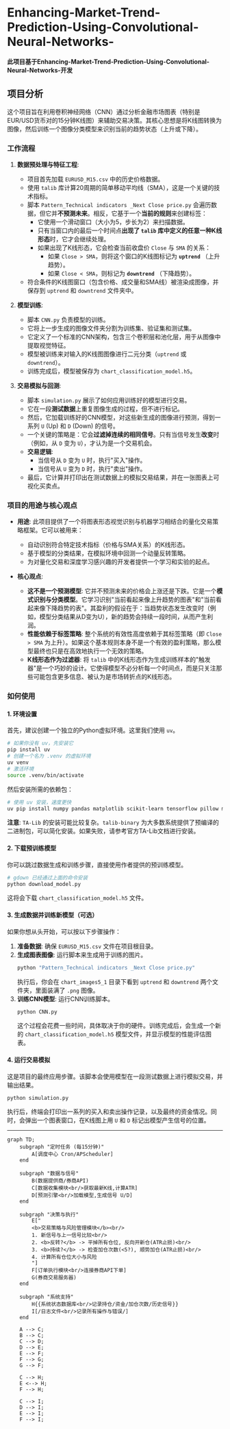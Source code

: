 # Enhancing-Market-Trend-Prediction-Using-Convolutional-Neural-Networks-

**此项目基于Enhancing-Market-Trend-Prediction-Using-Convolutional-Neural-Networks-开发**

## 项目分析

这个项目旨在利用卷积神经网络（CNN）通过分析金融市场图表（特别是EUR/USD货币对的15分钟K线图）来辅助交易决策。其核心思想是将K线图转换为图像，然后训练一个图像分类模型来识别当前的趋势状态（上升或下降）。

### 工作流程

1.  **数据预处理与特征工程**:
    *   项目首先加载 `EURUSD_M15.csv` 中的历史价格数据。
    *   使用 `talib` 库计算20周期的简单移动平均线（SMA），这是一个关键的技术指标。
    *   脚本 `Pattern_Technical indicators _Next Close price.py` 会遍历数据，但它并**不预测未来**。相反，它基于一个**当前的规则**来创建标签：
        *   它使用一个滑动窗口（大小为5，步长为2）来扫描数据。
        *   只有当窗口内的最后一个时间点**出现了 `talib` 库中定义的任意一种K线形态**时，它才会继续处理。
        *   如果出现了K线形态，它会检查当前收盘价 `Close` 与 `SMA` 的关系：
            *   如果 `Close > SMA`，则将这个窗口的K线图标记为 **`uptrend`** （上升趋势）。
            *   如果 `Close < SMA`，则标记为 **`downtrend`** （下降趋势）。
    *   符合条件的K线图窗口（包含价格、成交量和SMA线）被渲染成图像，并保存到 `uptrend` 和 `downtrend` 文件夹中。

2.  **模型训练**:
    *   脚本 `CNN.py` 负责模型的训练。
    *   它将上一步生成的图像文件夹分割为训练集、验证集和测试集。
    *   它定义了一个标准的CNN架构，包含三个卷积层和池化层，用于从图像中提取视觉特征。
    *   模型被训练来对输入的K线图图像进行二元分类（`uptrend` 或 `downtrend`）。
    *   训练完成后，模型被保存为 `chart_classification_model.h5`。

3.  **交易模拟与回测**:
    *   脚本 `simulation.py` 展示了如何应用训练好的模型进行交易。
    *   它在一段**测试数据**上重复图像生成的过程，但不进行标记。
    *   然后，它加载训练好的CNN模型，对这些新生成的图像进行预测，得到一系列 `U` (Up) 和 `D` (Down) 的信号。
    *   一个关键的策略是：它会**过滤掉连续的相同信号**。只有当信号发生**改变**时（例如，从 `D` 变为 `U`），才认为是一个交易机会。
    *   **交易逻辑**:
        *   当信号从 `D` 变为 `U` 时，执行"买入"操作。
        *   当信号从 `U` 变为 `D` 时，执行"卖出"操作。
    *   最后，它计算并打印出在测试数据上的模拟交易结果，并在一张图表上可视化买卖点。

### 项目的用途与核心观点

*   **用途**: 此项目提供了一个将图表形态视觉识别与机器学习相结合的量化交易策略框架。它可以被用来：
    *   自动识别符合特定技术指标（价格与SMA关系）的K线形态。
    *   基于模型的分类结果，在模拟环境中回测一个动量反转策略。
    *   为对量化交易和深度学习感兴趣的开发者提供一个学习和实验的起点。

*   **核心观点**:
    *   **这不是一个预测模型**: 它并不预测未来的价格会上涨还是下跌。它是一个**模式识别与分类模型**。它学习识别"当前看起来像上升趋势的图表"和"当前看起来像下降趋势的表"。其盈利的假设在于：当趋势状态发生改变时（例如，模型分类结果从D变为U），新的趋势会持续一段时间，从而产生利润。
    *   **性能依赖于标签策略**: 整个系统的有效性高度依赖于其标签策略（即 `Close > SMA` 为上升）。如果这个基本规则本身不是一个有效的盈利策略，那么模型最终也只是在高效地执行一个无效的策略。
    *   **K线形态作为过滤器**: 将 `talib` 中的K线形态作为生成训练样本的"触发器"是一个巧妙的设计。它使得模型不必分析每一个时间点，而是只关注那些可能包含更多信息、被认为是市场转折点的K线形态。

### 如何使用

#### 1. 环境设置

首先，建议创建一个独立的Python虚拟环境。这里我们使用 `uv`。

```bash
# 如果你没有 uv，先安装它
pip install uv
# 创建一个名为 .venv 的虚拟环境
uv venv
# 激活环境
source .venv/bin/activate
```

然后安装所需的依赖包：

```bash
# 使用 uv 安装，速度更快
uv pip install numpy pandas matplotlib scikit-learn tensorflow pillow mplfinance split-folders gdown talib-binary
```
**注意**: `TA-Lib` 的安装可能比较复杂。`talib-binary` 为大多数系统提供了预编译的二进制包，可以简化安装。如果失败，请参考官方TA-Lib文档进行安装。

#### 2. 下载预训练模型

你可以跳过数据生成和训练步骤，直接使用作者提供的预训练模型。

```bash
# gdown 已经通过上面的命令安装
python download_model.py
```
这将会下载 `chart_classification_model.h5` 文件。

#### 3. 生成数据并训练新模型（可选）

如果你想从头开始，可以按以下步骤操作：

1.  **准备数据**: 确保 `EURUSD_M15.csv` 文件在项目根目录。
2.  **生成图表图像**: 运行脚本来生成用于训练的图片。
    ```bash
    python "Pattern_Technical indicators _Next Close price.py"
    ```
    执行后，你会在 `chart_images5_1` 目录下看到 `uptrend` 和 `downtrend` 两个文件夹，里面装满了 `.png` 图像。
3.  **训练CNN模型**: 运行CNN训练脚本。
    ```bash
    python CNN.py
    ```
    这个过程会花费一些时间，具体取决于你的硬件。训练完成后，会生成一个新的 `chart_classification_model.h5` 模型文件，并显示模型的性能评估图表。

#### 4. 运行交易模拟

这是项目的最终应用步骤。该脚本会使用模型在一段测试数据上进行模拟交易，并输出结果。

```bash
python simulation.py
```

执行后，终端会打印出一系列的买入和卖出操作记录，以及最终的资金情况。同时，会弹出一个图表窗口，在K线图上用 `U` 和 `D` 标记出模型产生信号的位置。

---

```mermaid
graph TD;
    subgraph "定时任务 (每15分钟)"
        A[调度中心 Cron/APScheduler]
    end

    subgraph "数据与信号"
        B(数据提供商/券商API)
        C[数据收集模块<br/>获取最新K线,计算ATR]
        D[预测引擎<br/>加载模型,生成信号 U/D]
    end

    subgraph "决策与执行"
        E["
        <b>交易策略与风险管理模块</b><br/>
        1. 新信号与上一信号比较<br/>
        2. <b>反转?</b> -> 平掉所有仓位, 反向开新仓(ATR止损)<br/>
        3. <b>持续?</b> -> 检查加仓次数(<5?), 顺势加仓(ATR止损)<br/>
        4. 计算所有仓位大小与风险
        "]
        F[订单执行模块<br/>连接券商API下单]
        G(券商交易服务器)
    end

    subgraph "系统支持"
        H{{系统状态数据库<br/>记录持仓/资金/加仓次数/历史信号}}
        I[/日志文件<br/>记录所有操作与错误/]
    end

    A --> C;
    B --> C;
    C --> D;
    D --> E;
    E --> F;
    F --> G;
    G --> F;

    C --> H;
    E <--> H;
    F --> H;

    C --> I;
    D --> I;
    E --> I;
    F --> I;
```